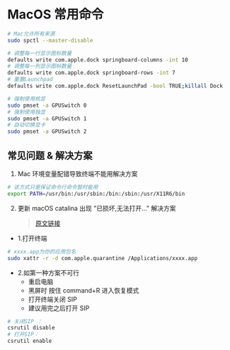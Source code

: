 # MacOS 常用命令

```bash
# Mac允许所有来源
sudo spctl --master-disable

# 调整每一行显示图标数量
defaults write com.apple.dock springboard-columns -int 10
# 调整每一列显示图标数量
defaults write com.apple.dock springboard-rows -int 7
# 重置Launchpad
defaults write com.apple.dock ResetLaunchPad -bool TRUE;killall Dock

# 强制使用核显
sudo pmset -a GPUSwitch 0
# 强制使用独显
sudo pmset -a GPUSwitch 1
# 自动切换显卡
sudo pmset -a GPUSwitch 2
```

## 常见问题 & 解决方案

1. Mac 环境变量配错导致终端不能用解决方案

```bash
# 该方式只是保证命令行命令暂时能用
export PATH=/usr/bin:/usr/sbin:/bin:/sbin:/usr/X11R6/bin
```

2. 更新 macOS catalina 出现 "已损坏,无法打开..." 解决方案
   > [原文链接](https://www.macdu.org/24377.html)

- 1.打开终端

```bash
# xxxx.app为你的应用包名
sudo xattr -r -d com.apple.quarantine /Applications/xxxx.app
```

- 2.如第一种方案不可行
  - 重启电脑
  - 黑屏时 按住 command+R 进入恢复模式
  - 打开终端关闭 SIP
  - 建议用完之后打开 SIP

```bash
# 关闭SIP ：
csrutil disable
# 打开SIP：
csrutil enable
```
